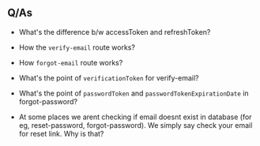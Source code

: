 ## Q/As

- What's the difference b/w accessToken and refreshToken?

- How the `verify-email` route works?

- How `forgot-email` route works?

- What's the point of `verificationToken` for verify-email?

- What's the point of `passwordToken` and `passwordTokenExpirationDate` in forgot-password?

- At some places we arent checking if email doesnt exist in database (for eg, reset-password, forgot-password). We simply say check your email for reset link. Why is that?
